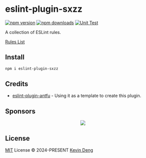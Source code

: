 # eslint-plugin-sxzz

[![npm version][npm-version-src]][npm-version-href]
[![npm downloads][npm-downloads-src]][npm-downloads-href]
[![Unit Test][unit-test-src]][unit-test-href]

A collection of ESLint rules.

[Rules List](./src/rules)

## Install

```bash
npm i eslint-plugin-sxzz
```

## Credits

- [eslint-plugin-antfu](https://github.com/antfu/eslint-plugin-antfu) - Using it as a template to create this plugin.

## Sponsors

<p align="center">
  <a href="https://cdn.jsdelivr.net/gh/sxzz/sponsors/sponsors.svg">
    <img src='https://cdn.jsdelivr.net/gh/sxzz/sponsors/sponsors.svg'/>
  </a>
</p>

## License

[MIT](./LICENSE) License © 2024-PRESENT [Kevin Deng](https://github.com/sxzz)

<!-- Badges -->

[npm-version-src]: https://img.shields.io/npm/v/eslint-plugin-sxzz.svg
[npm-version-href]: https://npmjs.com/package/eslint-plugin-sxzz
[npm-downloads-src]: https://img.shields.io/npm/dm/eslint-plugin-sxzz
[npm-downloads-href]: https://www.npmcharts.com/compare/eslint-plugin-sxzz?interval=30
[unit-test-src]: https://github.com/sxzz/eslint-plugin-sxzz/actions/workflows/unit-test.yml/badge.svg
[unit-test-href]: https://github.com/sxzz/eslint-plugin-sxzz/actions/workflows/unit-test.yml
